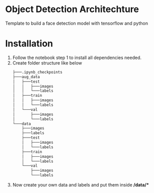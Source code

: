 # Object Detection Architechture
Template to build a face detection model with tensorflow and python

# Installation
1. Follow the notebook step 1 to install all dependencies needed.
2. Create folder structure like below
    ```bash
    ├───.ipynb_checkpoints
    ├───aug_data
    │   ├───test
    │   │   ├───images
    │   │   └───labels
    │   ├───train
    │   │   ├───images
    │   │   └───labels
    │   └───val
    │       ├───images
    │       └───labels
    └───data
        ├───images
        ├───labels
        ├───test
        │   ├───images
        │   └───labels
        ├───train
        │   ├───images
        │   └───labels
        └───val
            ├───images
            └───labels
    ```
3. Now create your own data and labels and put them inside **/data/\***